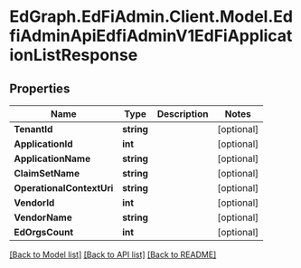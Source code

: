 # EdGraph.EdFiAdmin.Client.Model.EdfiAdminApiEdfiAdminV1EdFiApplicationListResponse

## Properties

Name | Type | Description | Notes
------------ | ------------- | ------------- | -------------
**TenantId** | **string** |  | [optional] 
**ApplicationId** | **int** |  | [optional] 
**ApplicationName** | **string** |  | [optional] 
**ClaimSetName** | **string** |  | [optional] 
**OperationalContextUri** | **string** |  | [optional] 
**VendorId** | **int** |  | [optional] 
**VendorName** | **string** |  | [optional] 
**EdOrgsCount** | **int** |  | [optional] 

[[Back to Model list]](../README.md#documentation-for-models) [[Back to API list]](../README.md#documentation-for-api-endpoints) [[Back to README]](../README.md)

